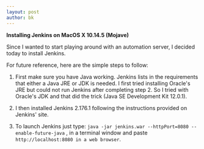```yaml
---
layout: post
author: bk
---
```


**Installing Jenkins on MacOS X 10.14.5 (Mojave)**

Since I wanted to start playing around with an automation server, I decided today to install Jenkins.

For future reference, here are the simple steps to follow:

1) First make sure you have Java working. Jenkins lists in the requirements that either a Java JRE or JDK is needed. I first tried installing Oracle's JRE but could not run Jenkins after completing step 2. So I tried with Oracle's JDK and that did the trick (Java SE Development Kit 12.0.1).

2) I then installed Jenkins 2.176.1 following the instructions provided on Jenkins' site.

3) To launch Jenkins just type: `java -jar jenkins.war --httpPort=8080 --enable-future-java` , in a terminal window and paste `http://localhost:8080 in a web browser`.

